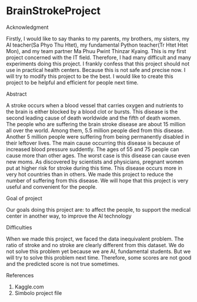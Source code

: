 # BrainStrokeProject
Acknowledgment

  Firstly, I would like to say thanks to my parents, my brothers, my sisters, my AI teacher(Sa Phyo Thu Htet), my fundamental Python teacher(Tr Htet Htet Mon), and my team partner Ma Phuu Pwint Thinzar Kyaing. This is my first project concerned with the IT field. Therefore, I had many difficult and many experiments doing this project. I frankly confess that this project should not use in practical health centers. Because this is not safe and precise now. I will try to modify this project to be the best. I would like to create this project to be helpful and efficient for people next time.

Abstract

  A stroke occurs when a blood vessel that carries oxygen and nutrients to the brain is either blocked by a blood clot or bursts. This disease is the second leading cause of death worldwide and the fifth of death women. The people who are suffering the brain stroke disease are about 15 million all over the world. Among them, 5.5 million people died from this disease. Another 5 million people were suffering from being permanently disabled in their leftover lives. The main cause occurring this disease is because of increased blood pressure suddently. The ages of 55 and 75 people can cause more than other ages. The worst case is this disease can cause even new moms. As discovered by scientists and physicians, pregnant women put at higher risk for stroke during this time. This disease occurs more in very hot countries than in others. We made this project to reduce the number of suffering from this disease. We will hope that this project is very useful and convenient for the people.

Goal of project

  Our goals doing this project are:
to affect the people, 
to support the medical center in another way,
to improve the AI technology

Difficulties

  When we made this project, we faced the data inequivalent problem. The ratio of stroke and no stroke are clearly different from this dataset. We do not solve this problem yet because we are AI, fundamental students. But we will try to solve this problem next time. Therefore, some scores are not good and the predicted score is not true sometimes.

References
1. Kaggle.com
2. Simbolo project file

